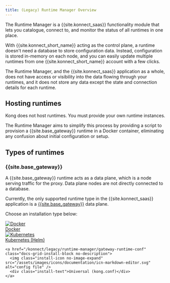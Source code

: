 ```yaml
---
title: (Legacy) Runtime Manager Overview
---
```

<!-- vale off -->
The Runtime Manager is a {{site.konnect_saas}} functionality module
that lets you catalogue, connect to, and monitor the status of all runtimes in
one place.

With {{site.konnect_short_name}} acting as the control plane, a runtime
doesn't need a database to store configuration data. Instead, configuration
is stored in-memory on each node, and you can easily update multiple runtimes
from one {{site.konnect_short_name}} account with a few clicks.

The Runtime Manager, and the {{site.konnect_saas}} application as
a whole, does not have access or visibility into the data flowing through your
runtimes, and it does not store any data except the state and connection details
for each runtime.

## Hosting runtimes

Kong does not host runtimes. You must provide your own runtime
instances.

The Runtime Manager aims to simplify this process by providing a
script to provision a {{site.base_gateway}} runtime in a Docker container,
eliminating any confusion about initial configuration or setup.

## Types of runtimes

### {{site.base_gateway}}

A {{site.base_gateway}} runtime acts as a data plane, which is a node
serving traffic for the proxy. Data plane nodes are not directly connected
to a database.

Currently, the only supported runtime type in the
{{site.konnect_saas}} application is a [{{site.base_gateway}}](/gateway/)
data plane.

Choose an installation type below:

<div class="docs-grid-install">

  <a href="/konnect/legacy/runtime-manager/gateway-runtime-docker" class="docs-grid-install-block no-description">
    <img class="install-icon no-image-expand" src="/assets/images/icons/documentation/docker.png" alt="Docker" />
    <div class="install-text">Docker</div>
  </a>

  <a href="/konnect/legacy/runtime-manager/gateway-runtime-kubernetes" class="docs-grid-install-block no-description">
    <img class="install-icon no-image-expand" src="/assets/images/icons/documentation/kubernetes-logo.png" alt="Kubernetes" />
    <div class="install-text">Kubernetes (Helm)</div>
  </a>

    <a href="/konnect/legacy/runtime-manager/gateway-runtime-conf" class="docs-grid-install-block no-description">
      <img class="install-icon no-image-expand" src="/assets/images/icons/documentation/icn-markdown-editor.svg" alt="config file" />
      <div class="install-text">Universal (kong.conf)</div>
    </a>

</div>
